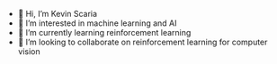 - 👋 Hi, I’m Kevin Scaria
- 👀 I’m interested in machine learning and AI
- 🌱 I’m currently learning reinforcement learning
- 💞️ I’m looking to collaborate on reinforcement learning for computer vision

<!---
kevin-scaria/kevin-scaria is a ✨ special ✨ repository because its `README.md` (this file) appears on your GitHub profile.
You can click the Preview link to take a look at your changes.
--->
